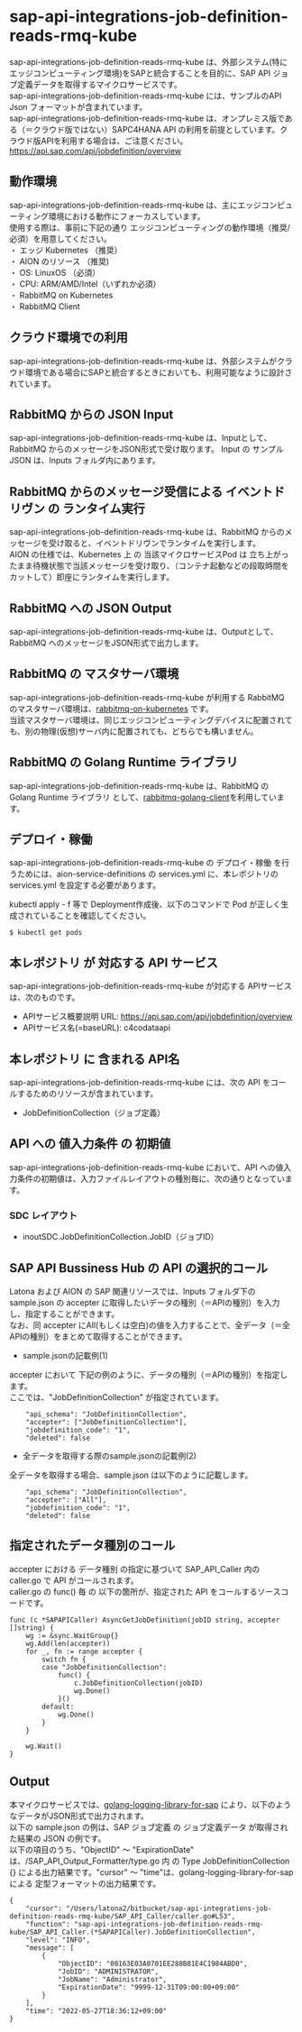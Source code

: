 # sap-api-integrations-job-definition-reads-rmq-kube  
sap-api-integrations-job-definition-reads-rmq-kube は、外部システム(特にエッジコンピューティング環境)をSAPと統合することを目的に、SAP API ジョブ定義データを取得するマイクロサービスです。  
sap-api-integrations-job-definition-reads-rmq-kube には、サンプルのAPI Json フォーマットが含まれています。  
sap-api-integrations-job-definition-reads-rmq-kube は、オンプレミス版である（＝クラウド版ではない）SAPC4HANA API の利用を前提としています。クラウド版APIを利用する場合は、ご注意ください。  
https://api.sap.com/api/jobdefinition/overview 

## 動作環境
sap-api-integrations-job-definition-reads-rmq-kube は、主にエッジコンピューティング環境における動作にフォーカスしています。   
使用する際は、事前に下記の通り エッジコンピューティングの動作環境（推奨/必須）を用意してください。   
・ エッジ Kubernetes （推奨）    
・ AION のリソース （推奨)    
・ OS: LinuxOS （必須）    
・ CPU: ARM/AMD/Intel（いずれか必須）  
・ RabbitMQ on Kubernetes  
・ RabbitMQ Client   

## クラウド環境での利用  
sap-api-integrations-job-definition-reads-rmq-kube は、外部システムがクラウド環境である場合にSAPと統合するときにおいても、利用可能なように設計されています。

## RabbitMQ からの JSON Input

sap-api-integrations-job-definition-reads-rmq-kube  は、Inputとして、RabbitMQ からのメッセージをJSON形式で受け取ります。 
Input の サンプルJSON は、Inputs フォルダ内にあります。  

## RabbitMQ からのメッセージ受信による イベントドリヴン の ランタイム実行

sap-api-integrations-job-definition-reads-rmq-kube  は、RabbitMQ からのメッセージを受け取ると、イベントドリヴンでランタイムを実行します。  
AION の仕様では、Kubernetes 上 の 当該マイクロサービスPod は 立ち上がったまま待機状態で当該メッセージを受け取り、（コンテナ起動などの段取時間をカットして）即座にランタイムを実行します。　

## RabbitMQ への JSON Output

sap-api-integrations-job-definition-reads-rmq-kube は、Outputとして、RabbitMQ へのメッセージをJSON形式で出力します。

## RabbitMQ の マスタサーバ環境

sap-api-integrations-job-definition-reads-rmq-kube が利用する RabbitMQ のマスタサーバ環境は、[rabbitmq-on-kubernetes](https://github.com/latonaio/rabbitmq-on-kubernetes) です。  
当該マスタサーバ環境は、同じエッジコンピューティングデバイスに配置されても、別の物理(仮想)サーバ内に配置されても、どちらでも構いません。

## RabbitMQ の Golang Runtime ライブラリ
sap-api-integrations-job-definition-reads-rmq-kube は、RabbitMQ の Golang Runtime ライブラリ として、[rabbitmq-golang-client](https://github.com/latonaio/rabbitmq-golang-client)を利用しています。

## デプロイ・稼働
sap-api-integrations-job-definition-reads-rmq-kube の デプロイ・稼働 を行うためには、aion-service-definitions の services.yml に、本レポジトリの services.yml を設定する必要があります。

kubectl apply - f 等で Deployment作成後、以下のコマンドで Pod が正しく生成されていることを確認してください。
```
$ kubectl get pods
```

## 本レポジトリ が 対応する API サービス
sap-api-integrations-job-definition-reads-rmq-kube が対応する APIサービス は、次のものです。

* APIサービス概要説明 URL: https://api.sap.com/api/jobdefinition/overview 
* APIサービス名(=baseURL): c4codataapi

## 本レポジトリ に 含まれる API名
sap-api-integrations-job-definition-reads-rmq-kube には、次の API をコールするためのリソースが含まれています。  

* JobDefinitionCollection（ジョブ定義）

## API への 値入力条件 の 初期値
sap-api-integrations-job-definition-reads-rmq-kube において、API への値入力条件の初期値は、入力ファイルレイアウトの種別毎に、次の通りとなっています。  

### SDC レイアウト

* inoutSDC.JobDefinitionCollection.JobID（ジョブID）

## SAP API Bussiness Hub の API の選択的コール

Latona および AION の SAP 関連リソースでは、Inputs フォルダ下の sample.json の accepter に取得したいデータの種別（＝APIの種別）を入力し、指定することができます。  
なお、同 accepter にAll(もしくは空白)の値を入力することで、全データ（＝全APIの種別）をまとめて取得することができます。  

* sample.jsonの記載例(1)  

accepter において 下記の例のように、データの種別（＝APIの種別）を指定します。  
ここでは、"JobDefinitionCollection" が指定されています。    
  
```
	"api_schema": "JobDefinitionCollection",
	"accepter": ["JobDefinitionCollection"],
	"jobdefinition_code": "1",
	"deleted": false
```
  
* 全データを取得する際のsample.jsonの記載例(2)  

全データを取得する場合、sample.json は以下のように記載します。  

```
	"api_schema": "JobDefinitionCollection",
	"accepter": ["All"],
	"jobdefinition_code": "1",
	"deleted": false
```

## 指定されたデータ種別のコール

accepter における データ種別 の指定に基づいて SAP_API_Caller 内の caller.go で API がコールされます。  
caller.go の func() 毎 の 以下の箇所が、指定された API をコールするソースコードです。  

```
func (c *SAPAPICaller) AsyncGetJobDefinition(jobID string, accepter []string) {
	wg := &sync.WaitGroup{}
	wg.Add(len(accepter))
	for _, fn := range accepter {
		switch fn {
		case "JobDefinitionCollection":
			func() {
				c.JobDefinitionCollection(jobID)
				wg.Done()
			}()
		default:
			wg.Done()
		}
	}

	wg.Wait()
}
```

## Output  
本マイクロサービスでは、[golang-logging-library-for-sap](https://github.com/latonaio/golang-logging-library-for-sap) により、以下のようなデータがJSON形式で出力されます。  
以下の sample.json の例は、SAP ジョブ定義  の ジョブ定義データ が取得された結果の JSON の例です。  
以下の項目のうち、"ObjectID" ～ "ExpirationDate" は、/SAP_API_Output_Formatter/type.go 内 の Type JobDefinitionCollection {} による出力結果です。"cursor" ～ "time"は、golang-logging-library-for-sap による 定型フォーマットの出力結果です。  

```
{
	"cursor": "/Users/latona2/bitbucket/sap-api-integrations-job-definition-reads-rmq-kube/SAP_API_Caller/caller.go#L53",
	"function": "sap-api-integrations-job-definition-reads-rmq-kube/SAP_API_Caller.(*SAPAPICaller).JobDefinitionCollection",
	"level": "INFO",
	"message": [
		{
			"ObjectID": "00163E03A0701EE288B81E4C1984ABD0",
			"JobID": "ADMINISTRATOR",
			"JobName": "Administrator",
			"ExpirationDate": "9999-12-31T09:00:00+09:00"
		}
	],
	"time": "2022-05-27T18:36:12+09:00"
}

```